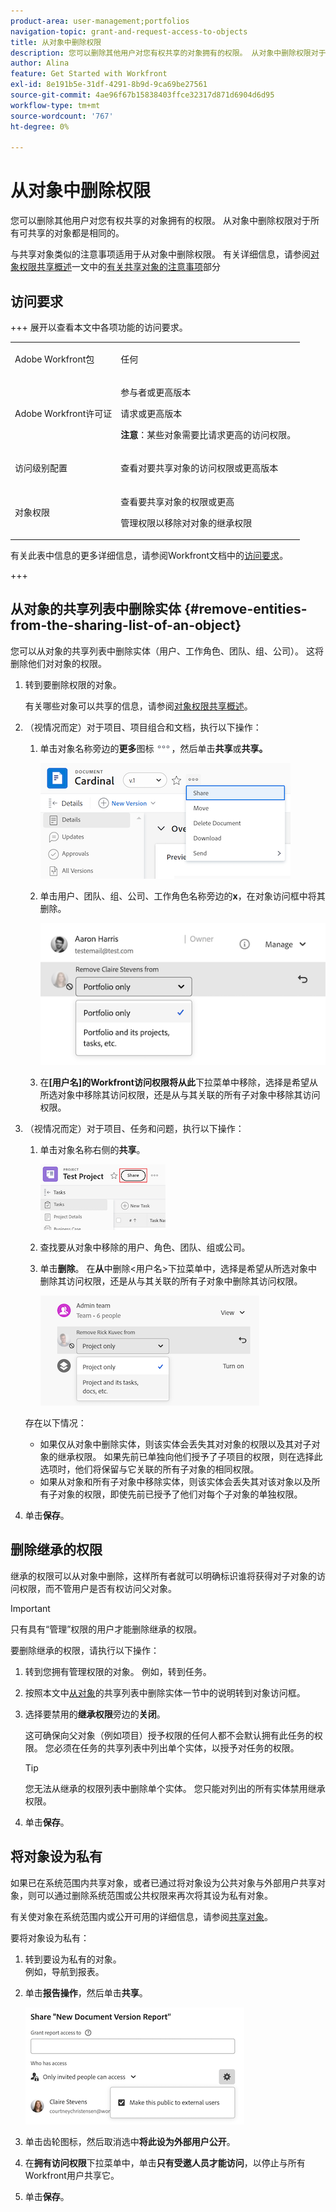 ```yaml
---
product-area: user-management;portfolios
navigation-topic: grant-and-request-access-to-objects
title: 从对象中删除权限
description: 您可以删除其他用户对您有权共享的对象拥有的权限。 从对象中删除权限对于所有可共享的对象都是相同的。
author: Alina
feature: Get Started with Workfront
exl-id: 8e191b5e-31df-4291-8b9d-9ca69be27561
source-git-commit: 4ae96f67b15838403ffce32317d871d6904d6d95
workflow-type: tm+mt
source-wordcount: '767'
ht-degree: 0%

---
```


# 从对象中删除权限

<!--Audited: 01/2024-->

您可以删除其他用户对您有权共享的对象拥有的权限。 从对象中删除权限对于所有可共享的对象都是相同的。

与共享对象类似的注意事项适用于从对象中删除权限。 有关详细信息，请参阅[对象权限共享概述](../../workfront-basics/grant-and-request-access-to-objects/sharing-permissions-on-objects-overview.md#consider)一文中的[有关共享对象的注意事项](../../workfront-basics/grant-and-request-access-to-objects/sharing-permissions-on-objects-overview.md)部分

## 访问要求

+++ 展开以查看本文中各项功能的访问要求。 

<table style="table-layout:auto"> 
 <col> 
 <col> 
 <tbody> 
  <tr> 
   <td role="rowheader">Adobe Workfront包</td> 
   <td> <p>任何 </p> </td> 
  </tr> 
  <tr> 
   <td role="rowheader">Adobe Workfront许可证</td> 
   <td> <p>参与者或更高版本</p> 
   <p>请求或更高版本</p>
   <p><strong>注意</strong>：某些对象需要比请求更高的访问权限。</p>
   </td> 
  </tr> 
  <tr> 
   <td role="rowheader">访问级别配置</td> 
   <td> <p>查看对要共享对象的访问权限或更高版本</p> </td> 
  </tr> 
  <tr> 
   <td role="rowheader">对象权限</td> 
   <td> <p>查看要共享对象的权限或更高</p> <p>管理权限以移除对对象的继承权限</p>  </td> 
  </tr>
 </tbody> 
</table>

有关此表中信息的更多详细信息，请参阅Workfront文档中的[访问要求](/help/quicksilver/administration-and-setup/add-users/access-levels-and-object-permissions/access-level-requirements-in-documentation.md)。

+++

## 从对象的共享列表中删除实体 {#remove-entities-from-the-sharing-list-of-an-object}

您可以从对象的共享列表中删除实体（用户、工作角色、团队、组、公司）。 这将删除他们对对象的权限。

1. 转到要删除权限的对象。

   有关哪些对象可以共享的信息，请参阅[对象权限共享概述](../../workfront-basics/grant-and-request-access-to-objects/sharing-permissions-on-objects-overview.md)。

1. （视情况而定）对于项目、项目组合和文档，执行以下操作：

   1. 单击对象名称旁边的&#x200B;**更多**&#x200B;图标![更多图标](assets/more-icon.png)，然后单击&#x200B;**共享**&#x200B;或&#x200B;**共享。**

      ![共享](assets/share-a-document-350x160.png)

   1. 单击用户、团队、组、公司、工作角色名称旁边的&#x200B;**x**，在对象访问框中将其删除。

      ![删除权限](assets/remove-permissions-on-portfolio.png)

   1. 在&#x200B;**[用户名]的Workfront访问权限将从此**&#x200B;下拉菜单中移除，选择是希望从所选对象中移除其访问权限，还是从与其关联的所有子对象中移除其访问权限。

1. （视情况而定）对于项目、任务和问题，执行以下操作：

   1. 单击对象名称右侧的&#x200B;**共享**。

      ![共享](assets/new-share-button.png)
   1. 查找要从对象中移除的用户、角色、团队、组或公司。
   1. 单击&#x200B;**删除**。
在**从**&#x200B;中删除&lt;用户名>下拉菜单中，选择是希望从所选对象中删除其访问权限，还是从与其关联的所有子对象中删除其访问权限。

      ![移除](assets/remove-permissions-on-project-nwe-350x479.png)

   存在以下情况：

   * 如果仅从对象中删除实体，则该实体会丢失其对对象的权限以及其对子对象的继承权限。 如果先前已单独向他们授予了子项目的权限，则在选择此选项时，他们将保留与它关联的所有子对象的相同权限。
   * 如果从对象和所有子对象中移除实体，则该实体会丢失其对该对象以及所有子对象的权限，即使先前已授予了他们对每个子对象的单独权限。

1. 单击&#x200B;**保存**。

<!--
## Remove permissions from several objects in bulk

You can remove entities (users, job roles, teams, groups, companies) from several objects at a time when you bulk select them in a list.

>[!NOTE]
>
>You cannot view what access entities have for all the objects selected when you select them in bulk. You must know which entity you want to remove from the sharing of the objects selected before removing their permissions.

1. Go to the list of objects that you want to share.

   For information about which objects can be shared, see [Overview of sharing permissions on objects](../../workfront-basics/grant-and-request-access-to-objects/sharing-permissions-on-objects-overview.md).

1. Select several objects in the list, then click the **Share** icon ![share icon](assets/share-icon.png)at the top of the list. 
1. Type the name of the user, role, team, group, or company for which you want to remove the access in the **Edit `<Object Name>` access to** field. 
1. From the access drop-down menu, select **No Access**.

   ![remove in bulk](assets/no-access-option-removing-permissions-bulk-tasks-nwe-350x166.png)

1. In the `<User Name>`'s Workfront access will be removed from this drop-down menu, select whether you want their access to be removed just from the objects that you have selected, or from all other children objects associated with it.  
   The following scenarios exist:

   * If you remove the entity only from the object, that entity loses their permissions on the object, and their inherited permissions to the children objects. If they were previously granted permissions to the children items individually, they retain the same permissions on all children objects associated with it when you select this option.&nbsp;
   * If you remove the entity from the object and all the children objects, that entity loses their permissions to the object as well as all children objects, even when they were previously given individual permission on each child object.

   **Example:** Select whether to remove permissions to just the tasks you selected in a list, or to the issues and documents attached to the tasks as well.

   ![access](assets/remove-permissions-bulk-drop-down-for-attached-objects-nwe-350x96.png)

1. (Optional) To change permissions in bulk for several objects, select another level of sharing for the selected entity.

   For example, if they have Manage permissions, select Contribute or View instead. 

1. Click **Save**.

-->

## 删除继承的权限

继承的权限可以从对象中删除，这样所有者就可以明确标识谁将获得对子对象的访问权限，而不管用户是否有权访问父对象。

>[!IMPORTANT]
>
>只有具有“管理”权限的用户才能删除继承的权限。

要删除继承的权限，请执行以下操作：

1. 转到您拥有管理权限的对象。 例如，转到任务。
1. 按照本文中[从对象](#remove-entities-from-the-sharing-list-of-an-object)的共享列表中删除实体一节中的说明转到对象访问框。
1. 选择要禁用的&#x200B;**继承权限**&#x200B;旁边的&#x200B;**关闭**。

   这可确保向父对象（例如项目）授予权限的任何人都不会默认拥有此任务的权限。 您必须在任务的共享列表中列出单个实体，以授予对任务的权限。

   >[!TIP]
   >
   >您无法从继承的权限列表中删除单个实体。 您只能对列出的所有实体禁用继承权限。

1. 单击&#x200B;**保存**。 

## 将对象设为私有

如果已在系统范围内共享对象，或者已通过将对象设为公共对象与外部用户共享对象，则可以通过删除系统范围或公共权限来再次将其设为私有对象。 

有关使对象在系统范围内或公开可用的详细信息，请参阅[共享对象](../../workfront-basics/grant-and-request-access-to-objects/share-an-object.md)。

要将对象设为私有：

1. 转到要设为私有的对象。\
   例如，导航到报表。
1. 单击&#x200B;**报告操作**，然后单击&#x200B;**共享**。

   ![设为私有](assets/report-permissions-make-private-nwe-350x477.png)

1. 单击齿轮图标，然后取消选中&#x200B;**将此设为外部用户公开**。
1. 在&#x200B;**拥有访问权限**&#x200B;下拉菜单中，单击&#x200B;**只有受邀人员才能访问**，以停止与所有Workfront用户共享它。
1. 单击&#x200B;**保存**。
